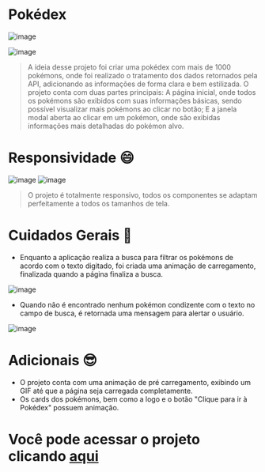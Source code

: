 # Pokédex

![image](https://user-images.githubusercontent.com/93746855/221725514-1018d7fc-d668-454b-821f-1822529ebe45.png)

![image](https://user-images.githubusercontent.com/93746855/221718110-ab52e722-2fb0-4d36-9500-1b32e24c8d1d.png)



> A ideia desse projeto foi criar uma pokédex com mais de 1000 pokémons, onde foi realizado o tratamento dos dados retornados pela API, adicionando as informações de forma clara e bem estilizada. O projeto conta com duas partes principais: A página inicial, onde todos os pokémons são exibidos com suas informações básicas, sendo possível visualizar mais pokémons ao clicar no botão; E a janela modal aberta ao clicar em um pokémon, onde são exibidas informações mais detalhadas do pokémon alvo.

# Responsividade :smile:

![image](https://user-images.githubusercontent.com/93746855/221725731-f33dd796-0e3d-4b20-a6a7-2329eb800e8d.png)
![image](https://user-images.githubusercontent.com/93746855/221725833-68b1b4ec-7aac-42cc-a8e6-c29387d11d88.png)

> O projeto é totalmente responsivo, todos os componentes se adaptam perfeitamente a todos os tamanhos de tela.

# Cuidados Gerais :monocle_face:

- Enquanto a aplicação realiza a busca para filtrar os pokémons de acordo com o texto digitado, foi criada uma animação de carregamento, finalizada quando a página finaliza a busca.

![image](https://user-images.githubusercontent.com/93746855/221720319-f3e742ec-6389-40fc-a498-f9d1f6499b94.png)

- Quando não é encontrado nenhum pokémon condizente com o texto no campo de busca, é retornada uma mensagem para alertar o usuário. 

![image](https://user-images.githubusercontent.com/93746855/221720175-762c7554-0585-438c-9d58-62cd8ef7e5c3.png)

# Adicionais :sunglasses:	

- O projeto conta com uma animação de pré carregamento, exibindo um GIF até que a página seja carregada completamente.
- Os cards dos pokémons, bem como a logo e o botão "Clique para ir à Pokédex" possuem animação.

# Você pode acessar o projeto clicando <a href="https://project-pokeapi.vercel.app/"> aqui </a>

